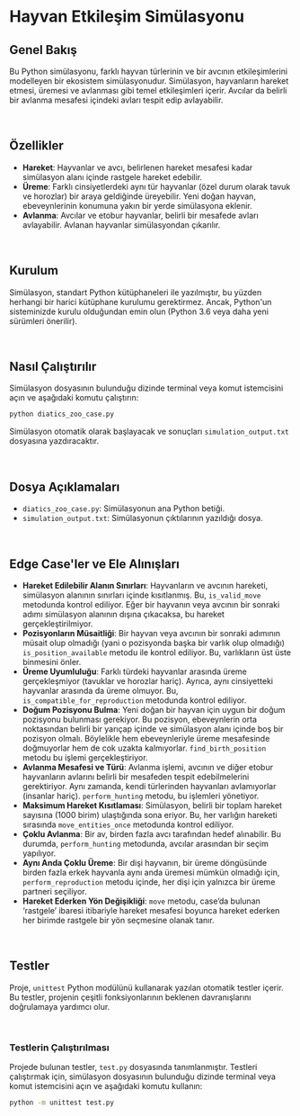 # Hayvan Etkileşim Simülasyonu
## Genel Bakış

Bu Python simülasyonu, farklı hayvan türlerinin ve bir avcının etkileşimlerini modelleyen bir ekosistem simülasyonudur. Simülasyon, hayvanların hareket etmesi, üremesi ve avlanması gibi temel etkileşimleri içerir. Avcılar da belirli bir avlanma mesafesi içindeki avları tespit edip avlayabilir.

&nbsp;


## Özellikler

- **Hareket**: Hayvanlar ve avcı, belirlenen hareket mesafesi kadar simülasyon alanı içinde rastgele hareket edebilir.
- **Üreme**: Farklı cinsiyetlerdeki aynı tür hayvanlar (özel durum olarak tavuk ve horozlar) bir araya geldiğinde üreyebilir. Yeni doğan hayvan, ebeveynlerinin konumuna yakın bir yerde simülasyona eklenir.
- **Avlanma**: Avcılar ve etobur hayvanlar, belirli bir mesafede avları avlayabilir. Avlanan hayvanlar simülasyondan çıkarılır.

&nbsp;

## Kurulum

Simülasyon, standart Python kütüphaneleri ile yazılmıştır, bu yüzden herhangi bir harici kütüphane kurulumu gerektirmez. Ancak, Python'un sisteminizde kurulu olduğundan emin olun (Python 3.6 veya daha yeni sürümleri önerilir).

&nbsp;

## Nasıl Çalıştırılır

Simülasyon dosyasının bulunduğu dizinde terminal veya komut istemcisini açın ve aşağıdaki komutu çalıştırın:

```bash
python diatics_zoo_case.py
```

Simülasyon otomatik olarak başlayacak ve sonuçları `simulation_output.txt` dosyasına yazdıracaktır.

&nbsp;

## Dosya Açıklamaları

- `diatics_zoo_case.py`: Simülasyonun ana Python betiği.
- `simulation_output.txt`: Simülasyonun çıktılarının yazıldığı dosya.

&nbsp;


## Edge Case'ler ve Ele Alınışları

- **Hareket Edilebilir Alanın Sınırları**: Hayvanların ve avcının hareketi, simülasyon alanının sınırları içinde kısıtlanmış. Bu, `is_valid_move` metodunda kontrol ediliyor. Eğer bir hayvanın veya avcının bir sonraki adımı simülasyon alanının dışına çıkacaksa, bu hareket gerçekleştirilmiyor.
- **Pozisyonların Müsaitliği**: Bir hayvan veya avcının bir sonraki adımının müsait olup olmadığı (yani o pozisyonda başka bir varlık olup olmadığı) `is_position_available` metodu ile kontrol ediliyor. Bu, varlıkların üst üste binmesini önler.
- **Üreme Uyumluluğu**: Farklı türdeki hayvanlar arasında üreme gerçekleşmiyor (tavuklar ve horozlar hariç). Ayrıca, aynı cinsiyetteki hayvanlar arasında da üreme olmuyor. Bu, `is_compatible_for_reproduction` metodunda kontrol ediliyor.
- **Doğum Pozisyonu Bulma**: Yeni doğan bir hayvan için uygun bir doğum pozisyonu bulunması gerekiyor. Bu pozisyon, ebeveynlerin orta noktasından belirli bir yarıçap içinde ve simülasyon alanı içinde boş bir pozisyon olmalı. Böylelikle hem ebeveynleriyle üreme mesafesinde doğmuyorlar hem de cok uzakta kalmıyorlar. `find_birth_position` metodu bu işlemi gerçekleştiriyor.
- **Avlanma Mesafesi ve Türü**: Avlanma işlemi, avcının ve diğer etobur hayvanların avlarını belirli bir mesafeden tespit edebilmelerini gerektiriyor. Aynı zamanda, kendi türlerinden hayvanları avlamıyorlar (insanlar hariç). `perform_hunting` metodu, bu işlemleri yönetiyor.
- **Maksimum Hareket Kısıtlaması**: Simülasyon, belirli bir toplam hareket sayısına (1000 birim) ulaştığında sona eriyor. Bu, her varlığın hareketi sırasında `move_entities_once` metodunda kontrol ediliyor.
- **Çoklu Avlanma**: Bir av, birden fazla avcı tarafından hedef alınabilir. Bu durumda, `perform_hunting` metodunda, avcılar arasından bir seçim yapılıyor.
- **Aynı Anda Çoklu Üreme**: Bir dişi hayvanın, bir üreme döngüsünde birden fazla erkek hayvanla aynı anda üremesi mümkün olmadığı için, `perform_reproduction` metodu içinde, her dişi için yalnızca bir üreme partneri seçiliyor.
- **Hareket Ederken Yön Değişikliği**: `move` metodu, case’da bulunan ‘rastgele’ ibaresi itibariyle hareket mesafesi boyunca hareket ederken her birimde rastgele bir yön seçmesine olanak tanır.

&nbsp;

## Testler

Proje, `unittest` Python modülünü kullanarak yazılan otomatik testler içerir. Bu testler, projenin çeşitli fonksiyonlarının beklenen davranışlarını doğrulamaya yardımcı olur.

&nbsp;

### Testlerin Çalıştırılması

Projede bulunan testler, `test.py` dosyasında tanımlanmıştır. Testleri çalıştırmak için, simülasyon dosyasının bulunduğu dizinde terminal veya komut istemcisini açın ve aşağıdaki komutu kullanın:

```bash
python -m unittest test.py
